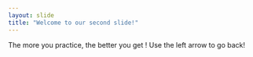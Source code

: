 ```yaml
---
layout: slide
title: "Welcome to our second slide!"
---
```

The more you practice, the better you get !
Use the left arrow to go back!
